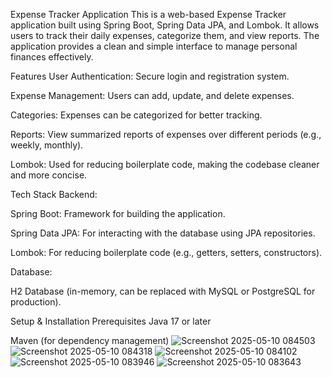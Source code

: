 Expense Tracker Application
This is a web-based Expense Tracker application built using Spring Boot, Spring Data JPA, and Lombok. It allows users to track their daily expenses, categorize them, and view reports. The application provides a clean and simple interface to manage personal finances effectively.

Features
User Authentication: Secure login and registration system.

Expense Management: Users can add, update, and delete expenses.

Categories: Expenses can be categorized for better tracking.

Reports: View summarized reports of expenses over different periods (e.g., weekly, monthly).

Lombok: Used for reducing boilerplate code, making the codebase cleaner and more concise.

Tech Stack
Backend:

Spring Boot: Framework for building the application.

Spring Data JPA: For interacting with the database using JPA repositories.

Lombok: For reducing boilerplate code (e.g., getters, setters, constructors).

Database:

H2 Database (in-memory, can be replaced with MySQL or PostgreSQL for production).

Setup & Installation
Prerequisites
Java 17 or later

Maven (for dependency management)
![Screenshot 2025-05-10 084503](https://github.com/user-attachments/assets/20b7652c-34c8-442b-a9f1-da5f2afc5557)
![Screenshot 2025-05-10 084318](https://github.com/user-attachments/assets/f8dcc146-ef9e-4274-8921-584739962a9a)
![Screenshot 2025-05-10 084102](https://github.com/user-attachments/assets/2f11b990-a7ec-4af2-9de7-720a7e672ccb)
![Screenshot 2025-05-10 083946](https://github.com/user-attachments/assets/5899c56d-efbc-4725-998d-3d348bfb6a93)
![Screenshot 2025-05-10 083643](https://github.com/user-attachments/assets/f508e6fd-cce6-4b71-8718-d39ddb4f2fac)

